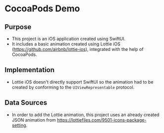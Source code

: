 # CocoaPods Demo 

## Purpose 

- This project is an iOS application created using SwiftUI.
- It includes a basic animation created using Lottie iOS (https://github.com/airbnb/lottie-ios), integrated with the help of CocoaPods.

## Implementation 

- Lottie iOS doesn't directly support SwiftUI so the animation had to be created by conforming to the `UIViewRepresentable` protocol.

## Data Sources

- In order to add the Lottie animation, this project uses an already created JSON animation from https://lottiefiles.com/9501-icons-package-setting.  
